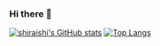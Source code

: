 ### Hi there 👋

<!--
**seiichi-shiraishi/seiichi-shiraishi** is a ✨ _special_ ✨ repository because its `README.md` (this file) appears on your GitHub profile.

Here are some ideas to get you started:

- 🔭 I’m currently working on ...
- 🌱 I’m currently learning ...
- 👯 I’m looking to collaborate on ...
- 🤔 I’m looking for help with ...
- 💬 Ask me about ...
- 📫 How to reach me: ...
- 😄 Pronouns: ...
- ⚡ Fun fact: ...
-->


[![shiraishi's GitHub stats](https://github-readme-stats-gdkh.vercel.app/api?username=seiichi-shiraishi&count_private=true&show_icons=true&layout=compact&theme=dark)](github-readme-stats-gdkh)
[![Top Langs](https://github-readme-stats-chi-ten-59.vercel.app/api/top-langs/?username=seiichi-shiraishi&random=random&count_private=true&layout=compact&theme=dark)](https://github.com/anuraghazra/github-readme-stats)
